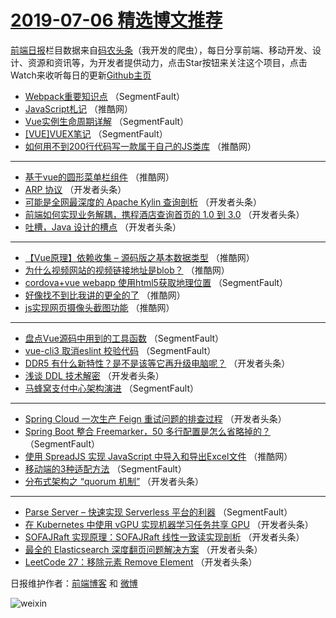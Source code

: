 # [2019-07-06 精选博文推荐](http://hao.caibaojian.com/date/2019/07/06)

[前端日报](http://caibaojian.com/c/news)栏目数据来自[码农头条](http://hao.caibaojian.com/)（我开发的爬虫），每日分享前端、移动开发、设计、资源和资讯等，为开发者提供动力，点击Star按钮来关注这个项目，点击Watch来收听每日的更新[Github主页](https://github.com/kujian/frontendDaily)
* [Webpack重要知识点](http://hao.caibaojian.com/117468.html) （SegmentFault）
* [JavaScript札记](http://hao.caibaojian.com/117555.html) （推酷网）
* [Vue实例生命周期详解](http://hao.caibaojian.com/117479.html) （SegmentFault）
* [[VUE]VUEX笔记](http://hao.caibaojian.com/117471.html) （SegmentFault）
* [如何用不到200行代码写一款属于自己的JS类库](http://hao.caibaojian.com/117552.html) （推酷网）

***
* [基于vue的圆形菜单栏组件](http://hao.caibaojian.com/117553.html) （推酷网）
* [ARP 协议](http://hao.caibaojian.com/117535.html) （开发者头条）
* [可能是全网最深度的 Apache Kylin 查询剖析](http://hao.caibaojian.com/117519.html) （开发者头条）
* [前端如何实现业务解耦，携程酒店查询首页的 1.0 到 3.0](http://hao.caibaojian.com/117540.html) （开发者头条）
* [吐槽，Java 设计的槽点](http://hao.caibaojian.com/117520.html) （开发者头条）

***
* [【Vue原理】依赖收集 &#8211; 源码版之基本数据类型](http://hao.caibaojian.com/117561.html) （推酷网）
* [为什么视频网站的视频链接地址是blob？](http://hao.caibaojian.com/117565.html) （推酷网）
* [cordova+vue webapp 使用html5获取地理位置](http://hao.caibaojian.com/117472.html) （SegmentFault）
* [好像找不到比我讲的更全的了](http://hao.caibaojian.com/117548.html) （推酷网）
* [js实现网页摄像头截图功能](http://hao.caibaojian.com/117549.html) （推酷网）

***
* [盘点Vue源码中用到的工具函数](http://hao.caibaojian.com/117464.html) （SegmentFault）
* [vue-cli3 取消eslint 校验代码](http://hao.caibaojian.com/117476.html) （SegmentFault）
* [DDR5 有什么新特性？是不是该等它再升级电脑呢？](http://hao.caibaojian.com/117532.html) （开发者头条）
* [浅谈 DDL 技术解密](http://hao.caibaojian.com/117492.html) （开发者头条）
* [马蜂窝支付中心架构演进](http://hao.caibaojian.com/117466.html) （SegmentFault）

***
* [Spring Cloud 一次生产 Feign 重试问题的排查过程](http://hao.caibaojian.com/117514.html) （开发者头条）
* [Spring Boot 整合 Freemarker，50 多行配置是怎么省略掉的？](http://hao.caibaojian.com/117477.html) （SegmentFault）
* [使用 SpreadJS 实现 JavaScript 中导入和导出Excel文件](http://hao.caibaojian.com/117554.html) （推酷网）
* [移动端的3种适配方法](http://hao.caibaojian.com/117467.html) （SegmentFault）
* [分布式架构之 “quorum 机制”](http://hao.caibaojian.com/117515.html) （开发者头条）

***
* [Parse Server &#8211; 快速实现 Serverless 平台的利器](http://hao.caibaojian.com/117478.html) （SegmentFault）
* [在 Kubernetes 中使用 vGPU 实现机器学习任务共享 GPU](http://hao.caibaojian.com/117536.html) （开发者头条）
* [SOFAJRaft 实现原理：SOFAJRaft 线性一致读实现剖析](http://hao.caibaojian.com/117516.html) （开发者头条）
* [最全的 Elasticsearch 深度翻页问题解决方案](http://hao.caibaojian.com/117537.html) （开发者头条）
* [LeetCode 27：移除元素 Remove Element](http://hao.caibaojian.com/117496.html) （开发者头条）

日报维护作者：[前端博客](http://caibaojian.com/) 和 [微博](http://caibaojian.com/go/weibo)

![weixin](https://user-images.githubusercontent.com/3055447/38468989-651132ac-3b80-11e8-8e6b-15122322a9d7.png)